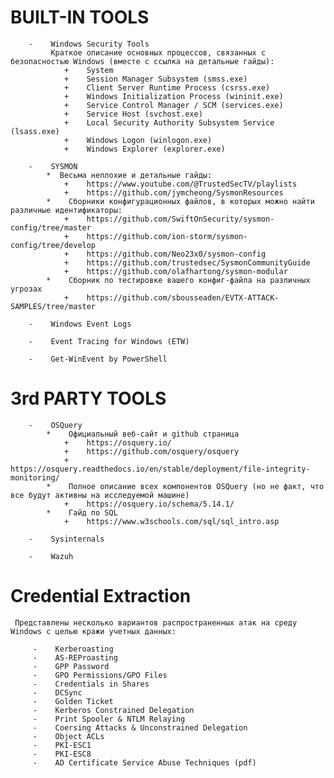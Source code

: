 #    BUILT-IN TOOLS
        -    Windows Security Tools
             Краткое описание основных процессов, связанных с безопасностью Windows (вместе с ссылка на детальные гайды):
                +    System
                +    Session Manager Subsystem (smss.exe) 
                +    Client Server Runtime Process (csrss.exe)
                +    Windows Initialization Process (wininit.exe)
                +    Service Control Manager / SCM (services.exe)
                +    Service Host (svchost.exe)
                +    Local Security Authority Subsystem Service (lsass.exe)
                +    Windows Logon (winlogon.exe)
                +    Windows Explorer (explorer.exe)
        
        -    SYSMON
            *  Весьма неплохие и детальные гайды:
                +    https://www.youtube.com/@TrustedSecTV/playlists
                +    https://github.com/jymcheong/SysmonResources  
            *    Сборники конфигурационных файлов, в которых можно найти различные идентификаторы:
                +    https://github.com/SwiftOnSecurity/sysmon-config/tree/master
                +    https://github.com/ion-storm/sysmon-config/tree/develop
                +    https://github.com/Neo23x0/sysmon-config
                +    https://github.com/trustedsec/SysmonCommunityGuide
                +    https://github.com/olafhartong/sysmon-modular
            *    Сборник по тестировке вашего конфиг-файла на различных угрозах
                +    https://github.com/sbousseaden/EVTX-ATTACK-SAMPLES/tree/master

        -    Windows Event Logs

        -    Event Tracing for Windows (ETW)

        -    Get-WinEvent by PowerShell        

#    3rd PARTY TOOLS
        -    OSQuery
            *    Официальный веб-сайт и github страница
                +    https://osquery.io/
                +    https://github.com/osquery/osquery
                +    https://osquery.readthedocs.io/en/stable/deployment/file-integrity-monitoring/
            *    Полное описание всех компонентов OSQuery (но не факт, что все будут активны на исследуемой машине)
                +    https://osquery.io/schema/5.14.1/
            *    Гайд по SQL
                +    https://www.w3schools.com/sql/sql_intro.asp

        -    Sysinternals

        -    Wazuh

#    Credential Extraction
     Представлены несколько вариантов распространенных атак на среду Windows с целью кражи учетных данных:

         -    Kerberoasting
         -    AS-REProasting
         -    GPP Password
         -    GPO Permissions/GPO Files
         -    Credentials in Shares
         -    DCSync
         -    Golden Ticket
         -    Kerberos Constrained Delegation
         -    Print Spooler & NTLM Relaying
         -    Coersing Attacks & Unconstrained Delegation
         -    Object ACLs
         -    PKI-ESC1
         -    PKI-ESC8
         -    AD Certificate Service Abuse Techniques (pdf)


